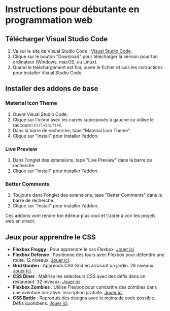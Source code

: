 # Instructions pour débutante en programmation web

## Télécharger Visual Studio Code

1. Va sur le site de Visual Studio Code : [Visual Studio Code](https://code.visualstudio.com/).
2. Clique sur le bouton "Download" pour télécharger la version pour ton ordinateur (Windows, macOS, ou Linux).
3. Quand le téléchargement est fini, ouvre le fichier et suis les instructions pour installer Visual Studio Code.

## Installer des addons de base

### Material Icon Theme

1. Ouvre Visual Studio Code.
2. Clique sur l'icône avec les carrés superposés à gauche ou utilise le raccourci `Ctrl+Shift+X`.
3. Dans la barre de recherche, tape "Material Icon Theme".
4. Clique sur "Install" pour installer l'addon.

### Live Preview

1. Dans l'onglet des extensions, tape "Live Preview" dans la barre de recherche.
2. Clique sur "Install" pour installer l'addon.

### Better Comments

1. Toujours dans l'onglet des extensions, tape "Better Comments" dans la barre de recherche.
2. Clique sur "Install" pour installer l'addon.

Ces addons vont rendre ton éditeur plus cool et t'aider à voir tes projets web en direct.

## Jeux pour apprendre le CSS

- **Flexbox Froggy** : Pour apprendre le css Flexbox. [Jouer ici](https://flexboxfroggy.com/#fr)
- **Flexbox Defense** : Positionne des tours avec Flexbox pour défendre une route. 12 niveaux. [Jouer ici](https://www.flexboxdefense.com/).
- **Grid Garden** : Apprends CSS Grid en arrosant un jardin. 28 niveaux. [Jouer ici](https://cssgridgarden.com/).
- **CSS Diner** : Maîtrise les sélecteurs CSS avec des défis dans un restaurant. 32 niveaux. [Jouer ici](https://flukeout.github.io/).
- **Flexbox Zombies** : Utilise Flexbox pour combattre des zombies dans une aventure narrative. Inscription gratuite. [Jouer ici](https://mastery.games/flexboxzombies/).
- **CSS Battle** : Reproduis des designs avec le moins de code possible. Défis quotidiens. [Jouer ici](https://cssbattle.dev/).

